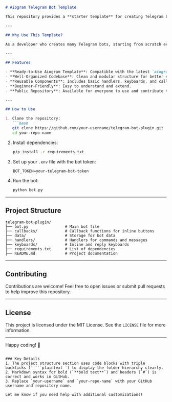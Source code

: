```markdown
# Aiogram Telegram Bot Template

This repository provides a **starter template** for creating Telegram bots using Python and [aiogram==3](https://docs.aiogram.dev/). It is designed to simplify the development process for those who frequently create bots, offering a reusable and structured codebase.

---

## Why Use This Template?

As a developer who creates many Telegram bots, starting from scratch every time can be inefficient. This template serves as a base to speed up the development process while maintaining consistency and quality. By making this repository public, others can also benefit from it.

---

## Features

- **Ready-to-Use Aiogram Template**: Compatible with the latest `aiogram==3`.
- **Well-Organized Codebase**: Clean and modular structure for better scalability.
- **Reusable Components**: Includes basic handlers, keyboards, and callbacks.
- **Beginner-Friendly**: Easy to understand and extend.
- **Public Repository**: Available for everyone to use and contribute to.

---

## How to Use

1. Clone the repository:
   ```bash
   git clone https://github.com/your-username/telegram-bot-plugin.git
   cd your-repo-name
   ```

2. Install dependencies:
   ```bash
   pip install -r requirements.txt
   ```

3. Set up your `.env` file with the bot token:
   ```
   BOT_TOKEN=your-telegram-bot-token
   ```

4. Run the bot:
   ```bash
   python bot.py
   ```

---

## Project Structure

```plaintext
telegram-bot-plugin/
├── bot.py                # Main bot file
├── callbacks/            # Callback functions for inline buttons
├── data/                 # Storage for bot data
├── handlers/             # Handlers for commands and messages
├── keyboards/            # Inline and reply keyboards
├── requirements.txt      # List of dependencies
├── README.md             # Project documentation
```

---

## Contributing

Contributions are welcome! Feel free to open issues or submit pull requests to help improve this repository.

---

## License

This project is licensed under the MIT License. See the `LICENSE` file for more information.

---

Happy coding! 🎉
```

### Key Details
1. The project structure section uses code blocks with triple backticks (` ```plaintext `) to display the folder hierarchy clearly.
2. Markdown syntax for bold (`**bold text**`) and headers (`#`) is correct and works in GitHub.
3. Replace `your-username` and `your-repo-name` with your GitHub username and repository name.

Let me know if you need help with additional customizations!
